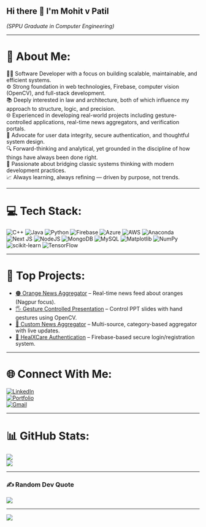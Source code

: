 ## Hi there 👋 I'm Mohit v Patil  
*(SPPU Graduate in Computer Engineering)*  

---

# 💫 About Me:
👨‍💻 Software Developer with a focus on building scalable, maintainable, and efficient systems.  
⚙️ Strong foundation in web technologies, Firebase, computer vision (OpenCV), and full-stack development.  
📚 Deeply interested in law and architecture, both of which influence my approach to structure, logic, and precision.  
🌐 Experienced in developing real-world projects including gesture-controlled applications, real-time news aggregators, and verification portals.  
🔐 Advocate for user data integrity, secure authentication, and thoughtful system design.  
🔍 Forward-thinking and analytical, yet grounded in the discipline of how things have always been done right.  
🧰 Passionate about bridging classic systems thinking with modern development practices.  
📈 Always learning, always refining — driven by purpose, not trends.  

---

# 💻 Tech Stack:
![C++](https://img.shields.io/badge/c++-%2300599C.svg?style=plastic&logo=c%2B%2B&logoColor=white) 
![Java](https://img.shields.io/badge/java-%23ED8B00.svg?style=plastic&logo=openjdk&logoColor=white) 
![Python](https://img.shields.io/badge/python-3670A0?style=plastic&logo=python&logoColor=ffdd54) 
![Firebase](https://img.shields.io/badge/firebase-%23039BE5.svg?style=plastic&logo=firebase) 
![Azure](https://img.shields.io/badge/azure-%230072C6.svg?style=plastic&logo=microsoftazure&logoColor=white) 
![AWS](https://img.shields.io/badge/AWS-%23FF9900.svg?style=plastic&logo=amazon-aws&logoColor=white) 
![Anaconda](https://img.shields.io/badge/Anaconda-%2344A833.svg?style=plastic&logo=anaconda&logoColor=white) 
![Next JS](https://img.shields.io/badge/Next-black?style=plastic&logo=next.js&logoColor=white) 
![NodeJS](https://img.shields.io/badge/node.js-6DA55F?style=plastic&logo=node.js&logoColor=white) 
![MongoDB](https://img.shields.io/badge/MongoDB-%234ea94b.svg?style=plastic&logo=mongodb&logoColor=white) 
![MySQL](https://img.shields.io/badge/mysql-4479A1.svg?style=plastic&logo=mysql&logoColor=white) 
![Matplotlib](https://img.shields.io/badge/Matplotlib-%23ffffff.svg?style=plastic&logo=Matplotlib&logoColor=black) 
![NumPy](https://img.shields.io/badge/numpy-%23013243.svg?style=plastic&logo=numpy&logoColor=white) 
![scikit-learn](https://img.shields.io/badge/scikit--learn-%23F7931E.svg?style=plastic&logo=scikit-learn&logoColor=white) 
![TensorFlow](https://img.shields.io/badge/TensorFlow-%23FF6F00.svg?style=plastic&logo=TensorFlow&logoColor=white) 

---

# 🚀 Top Projects:
- [🟠 Orange News Aggregator](https://github.com/MohitvPatil/Orange-News-Aggregator) – Real-time news feed about oranges (Nagpur focus).  
- [🖐 Gesture Controlled Presentation](https://github.com/MohitvPatil/Gesture-PowerPoint) – Control PPT slides with hand gestures using OpenCV.  
- [📰 Custom News Aggregator](https://github.com/MohitvPatil/News-Aggregator) – Multi-source, category-based aggregator with live updates.  
- [🔐 HealXCare Authentication](https://github.com/MohitvPatil/HealXCare-Auth) – Firebase-based secure login/registration system.  

---

# 🌐 Connect With Me:
[![LinkedIn](https://img.shields.io/badge/LinkedIn-%230077B5.svg?style=plastic&logo=linkedin&logoColor=white)](https://linkedin.com/in/mohitvpatil)  
[![Portfolio](https://img.shields.io/badge/Portfolio-%2318A303.svg?style=plastic&logo=ionic&logoColor=white)](https://https://mohitvpatil.vercel.app//)  
[![Gmail](https://img.shields.io/badge/Gmail-D14836?style=plastic&logo=gmail&logoColor=white)](mailto:mohitvpatil2003@gmail.com)  

---

# 📊 GitHub Stats:
![](https://github-readme-stats.vercel.app/api?username=MohitvPatil&theme=dark&hide_border=false&include_all_commits=true&count_private=true)  
![](https://github-readme-stats.vercel.app/api/top-langs/?username=MohitvPatil&theme=dark&hide_border=false&layout=compact)  

---

### ✍️ Random Dev Quote
![](https://quotes-github-readme.vercel.app/api?type=horizontal&theme=dark)  

---

[![](https://visitcount.itsvg.in/api?id=MohitvPatil&icon=0&color=0)](https://visitcount.itsvg.in)  

